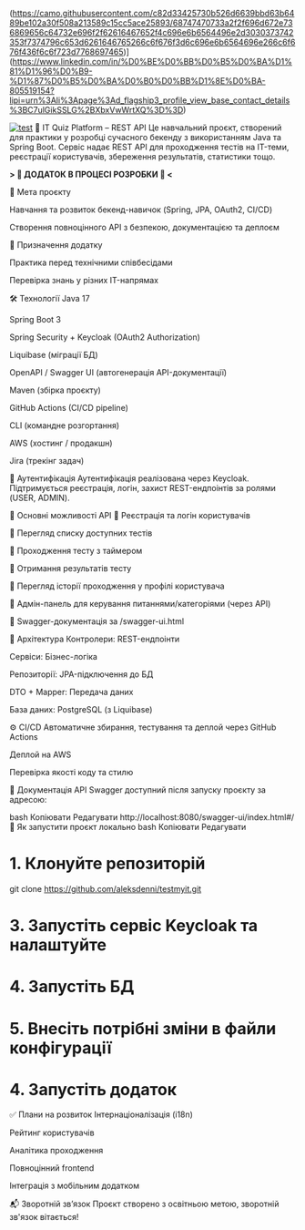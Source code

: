 (https://camo.githubusercontent.com/c82d33425730b526d6639bbd63b6489be102a30f508a213589c15cc5ace25893/68747470733a2f2f696d672e736869656c64732e696f2f62616467652f4c696e6b6564496e2d3030373742353f7374796c653d6261646765266c6f676f3d6c696e6b6564696e266c6f676f436f6c6f723d7768697465)](https://www.linkedin.com/in/%D0%BE%D0%BB%D0%B5%D0%BA%D1%81%D1%96%D0%B9-%D1%87%D0%B5%D0%BA%D0%B0%D0%BB%D1%8E%D0%BA-805519154?lipi=urn%3Ali%3Apage%3Ad_flagship3_profile_view_base_contact_details%3BC7ulGikSSLG%2BXbxVwWrtXQ%3D%3D)

[![test](https://github.com/aleksdenni/testmyit/actions/workflows/test.yml/badge.svg?branch=main)](https://github.com/aleksdenni/testmyit/actions/workflows/test.yml)
🧠 IT Quiz Platform – REST API
Це навчальний проєкт, створений для практики у розробці сучасного бекенду з використанням Java та Spring Boot. Сервіс надає REST API для проходження тестів на IT-теми, реєстрації користувачів, збереження результатів, статистики тощо.

**> 🚧 ДОДАТОК В ПРОЦЕСІ РОЗРОБКИ 🚧 <**

🎯 Мета проєкту

Навчання та розвиток бекенд-навичок (Spring, JPA, OAuth2, CI/CD)

Створення повноцінного API з безпекою, документацією та деплоєм

🎯 Призначення додатку

Практика перед технічними співбесідами

Перевірка знань у різних IT-напрямах

🛠️ Технології
Java 17

Spring Boot 3

Spring Security + Keycloak (OAuth2 Authorization)

Liquibase (міграції БД)

OpenAPI / Swagger UI (автогенерація API-документації)

Maven (збірка проєкту)

GitHub Actions (CI/CD pipeline)

CLI (командне розгортання)

AWS (хостинг / продакшн)

Jira (трекінг задач)

🔐 Аутентифікація
Аутентифікація реалізована через Keycloak. Підтримується реєстрація, логін, захист REST-ендпоінтів за ролями (USER, ADMIN).

📑 Основні можливості API
🔹 Реєстрація та логін користувачів

🔹 Перегляд списку доступних тестів

🔹 Проходження тесту з таймером

🔹 Отримання результатів тесту

🔹 Перегляд історії проходження у профілі користувача

🔹 Адмін-панель для керування питаннями/категоріями (через API)

🔹 Swagger-документація за /swagger-ui.html

🔁 Архітектура
Контролери: REST-ендпоінти

Сервіси: Бізнес-логіка

Репозиторії: JPA-підключення до БД

DTO + Mapper: Передача даних

База даних: PostgreSQL (з Liquibase)

⚙️ CI/CD
Автоматичне збирання, тестування та деплой через GitHub Actions

Деплой на AWS

Перевірка якості коду та стилю

📄 Документація API
Swagger доступний після запуску проєкту за адресою:

bash
Копіювати
Редагувати
http://localhost:8080/swagger-ui/index.html#/
🚀 Як запустити проєкт локально
bash
Копіювати
Редагувати
# 1. Клонуйте репозиторій
git clone https://github.com/aleksdenni/testmyit.git

# 3. Запустіть сервіс Keycloak та налаштуйте

# 4. Запустіть БД

# 5. Внесіть потрібні зміни в файли конфігурації

# 4. Запустіть додаток
✅ Плани на розвиток
Інтернаціоналізація (i18n)

Рейтинг користувачів

Аналітика проходження

Повноцінний frontend

Інтеграція з мобільним додатком

📬 Зворотній зв’язок
Проєкт створено з освітньою метою, зворотній зв'язок вітається!
